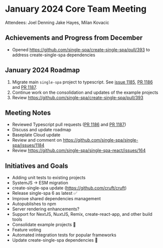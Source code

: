 # January 2024 Core Team Meeting

Attendees: Joel Denning Jake Hayes, Milan Kovacic

## Achievements and Progress from December

- Opened https://github.com/single-spa/create-single-spa/pull/393 to address create-single-spa dependencies

## January 2024 Roadmap

1. Migrate main `single-spa` project to typescript. See [issue 1185](https://github.com/single-spa/single-spa/issues/1185), [PR 1186](https://github.com/single-spa/single-spa/pull/1186) and [PR 1187](https://github.com/single-spa/single-spa/pull/1187).
2. Continue work on the consolidation and updates of the example projects
3. Review https://github.com/single-spa/create-single-spa/pull/393

## Meeting Notes

- Reviewed Typescript pull requests ([PR 1186](https://github.com/single-spa/single-spa/pull/1186) and [PR 1187](https://github.com/single-spa/single-spa/pull/1187))
- Discuss and update roadmap
- Baseplate Cloud update
- Review and comment on https://github.com/single-spa/single-spa/issues/1184
- Review https://github.com/single-spa/single-spa-react/issues/164

## Initiatives and Goals

- Adding unit tests to existing projects
- SystemJS -> ESM migration
- create-single-spa update (https://github.com/cruft/cruft)
- Release single-spa 6 as latest ✅
- Improve shared dependencies management
- Autopublishes to npm
- Server rendering enhancements?
- Support for NextJS, NuxtJS, Remix, create-react-app, and other build tools
- Consolidate example projects 🚧
- Feature voting
- Automated integration tests for popular frameworks
- Update create-single-spa dependencies 🚧

